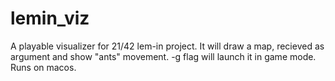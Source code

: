 # lemin_viz
A playable visualizer for 21/42 lem-in project. It will draw a map, recieved as argument and show "ants" movement. -g flag will launch it in game mode. Runs on macos.
